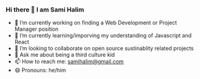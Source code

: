 ### Hi there 👋 I am Sami Halim
- 🔭  I’m currently working on finding a Web Development or Project Manager position
- 🌱  I’m currently learning/imporving my understanding of Javascript and React 
- 👯  I’m looking to collaborate on open source sustinablity related projects 
- 💬  Ask me about being a third culture kid
- 📫  How to reach me: samihalim@gmail.com
- 😄  Pronouns: he/him
<!--
**samihalim/samihalim** is a ✨ _special_ ✨ repository because its `README.md` (this file) appears on your GitHub profile.

Here are some ideas to get you started:

- 🔭 I’m currently working on finding a Web Development or Project Manager position
- 🌱 I’m currently learning/imporving my understanding of Javascript and React 
- 👯 I’m looking to collaborate on open source sustinablity related projects 
- 💬 Ask me about being a third culture kid
- 📫 How to reach me: samihalim@gmail.com
- 😄 Pronouns: he/him

-->

